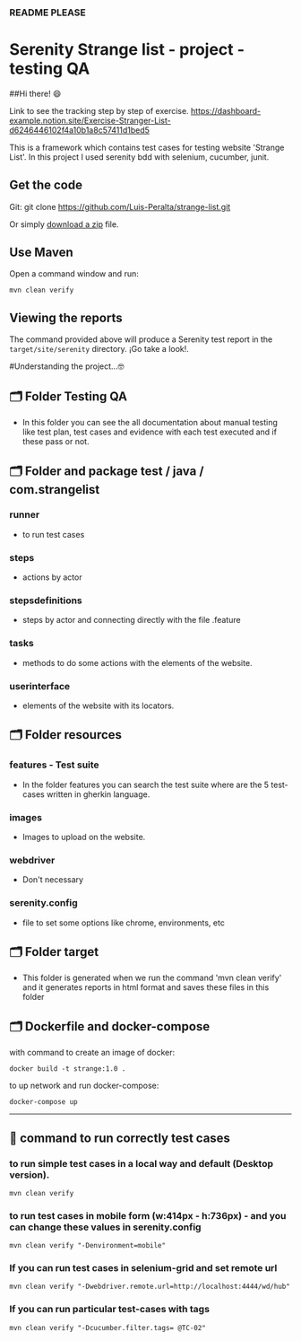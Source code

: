 ### README PLEASE
# Serenity Strange list - project - testing QA
##Hi there! 😄

Link to see the tracking step by step of exercise.
https://dashboard-example.notion.site/Exercise-Stranger-List-d6246446102f4a10b1a8c57411d1bed5

This is a framework which contains test cases for testing website 'Strange List'.
In this project I used serenity bdd with selenium, cucumber, junit.

## Get the code

Git:
    git clone https://github.com/Luis-Peralta/strange-list.git

Or simply [download a zip](https://github.com/Luis-Peralta/strange-list.git) file.

## Use Maven
Open a command window and run:

    mvn clean verify

## Viewing the reports

The command provided above will produce a Serenity test report in the `target/site/serenity` directory. ¡Go take a look!.

#Understanding the project...🤓
## 🗂 Folder Testing QA
- In this folder you can see the all documentation about manual testing like test plan, test cases and evidence with each test executed and if these pass or not.

## 🗂 Folder and package test / java / com.strangelist
### runner
- to run test cases
### steps
- actions by actor
### stepsdefinitions
- steps by actor and connecting directly with the file .feature
### tasks
- methods to do some actions with the elements of the website.
### userinterface
- elements of the website with its locators.

## 🗂 Folder resources
### features - Test suite
- In the folder features you can search the test suite where are the 5 test-cases written in gherkin language.
### images
- Images to upload on the website.
### webdriver
- Don't necessary 
### serenity.config
- file to set some options like chrome, environments, etc

## 🗂 Folder target
- This folder is generated when we run the command 'mvn clean verify' and it generates reports in html format and saves these files in this folder

## 🗂 Dockerfile and docker-compose 
with command to create an image of docker:

    docker build -t strange:1.0 .
to up network and run docker-compose:

    docker-compose up

--------------
## 📑 command to run correctly test cases
### to run simple test cases in a local way and default (Desktop version).
    mvn clean verify
### to run test cases in mobile form (w:414px - h:736px) - and you can change these values in serenity.config
    mvn clean verify "-Denvironment=mobile"
### If you can run test cases in selenium-grid and set remote url
    mvn clean verify "-Dwebdriver.remote.url=http://localhost:4444/wd/hub"
### If you can run particular test-cases with tags
    mvn clean verify "-Dcucumber.filter.tags= @TC-02"

